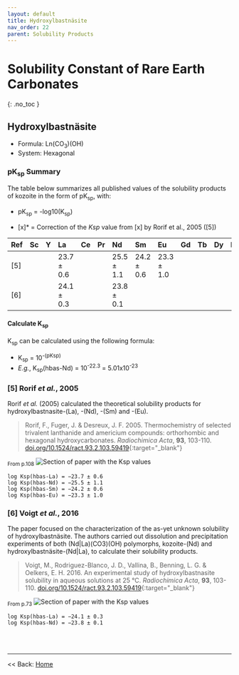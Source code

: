 ```yaml
---
layout: default
title: Hydroxylbastnäsite
nav_order: 22
parent: Solubility Products
---
```

<!-- markdownlint-disable MD014 MD022 MD025 MD033 MD040 -->
# Solubility Constant of Rare Earth Carbonates
{: .no_toc }

## Hydroxylbastnäsite

* Formula: Ln(CO<sub>3</sub>)(OH)
* System: Hexagonal

### pK<sub>sp</sub> Summary

The table below summarizes all published values of the solubility products of kozoite in the form of pK<sub>sp</sub>, with:
* pK<sub>sp</sub> = -log10(K<sub>sp</sub>)

* [x]* = Correction of the <em>Ksp</em> value from [x] by Rorif et al., 2005 ([5])

| Ref |Sc|Y |La          |Ce|Pr|Nd          |Sm          |Eu          |Gd|Tb|Dy|Ho|Er|Tm|
|:----|:-|:-|:-----------|:-|:-|:-----------|:-----------|:-----------|:-|:-|:-|:-|:-|:-|
| [5] |  |  |23.7  ± 0.6 |  |  |25.5  ± 1.1 |24.2  ± 0.6 |23.3 ± 1.0  |  |  |  |  |  |  |
| [6] |  |  |24.1  ± 0.3 |  |  |23.8  ± 0.1 |            |            |  |  |  |  |  |  |

#### Calculate K<sub>sp</sub>

K<sub>sp</sub> can be calculated using the following formula:
* K<sub>sp</sub> = 10<sup>-(pKsp)</sup>
* <i>E.g.</i>, K<sub>sp</sub>(hbas-Nd) = 10<sup>-22.3</sup> = 5.01x10<sup>-23</sup>

### [5] Rorif <i>et al.</i>, 2005
Rorif <i>et al.</i> (2005) calculated the theoretical solubility products for hydroxylbastnasite-(La), -(Nd), -(Sm) and -(Eu). 

> Rorif, F., Fuger, J. & Desreux, J. F. 2005. Thermochemistry of selected trivalent lanthanide and americium compounds: orthorhombic and hexagonal hydroxycarbonates. <em>Radiochimica Acta</em>, <b>93</b>, 103-110. [doi.org/10.1524/ract.93.2.103.59419](https://doi.org/10.1524/ract.93.2.103.59419){:target="_blank"}

<sub>From p.108</sub>
![Section of paper with the Ksp values](../../images/2005_Rorif_etal_Ksp_hbas.png.png)

```
log Ksp(hbas-La) = −23.7 ± 0.6
log Ksp(hbas-Nd) = −25.5 ± 1.1
log Ksp(hbas-Sm) = −24.2 ± 0.6
log Ksp(hbas-Eu) = −23.3 ± 1.0
```

### [6] Voigt <i>et al.</i>, 2016
The paper focused on the characterization of the as-yet unknown solubility of hydroxylbastnäsite. The authors carried out dissolution and precipitation experiments of both (Nd|La)(CO3)(OH) polymorphs, kozoite-(Nd) and hydroxylbastnäsite-(Nd|La), to calculate their solubility products.

> Voigt, M., Rodriguez-Blanco, J. D., Vallina, B., Benning, L. G. & Oelkers, E. H. 2016. An experimental study of hydroxylbastnasite solubility in aqueous
solutions at 25 °C. <em>Radiochimica Acta</em>, <b>93</b>, 103-110. [doi.org/10.1524/ract.93.2.103.59419](https://doi.org/10.1524/ract.93.2.103.59419){:target="_blank"}

<sub>From p.73</sub>
![Section of paper with the Ksp values](../../images/2016_Voigt_etal_Ksp_hbas.png)

```
log Ksp(hbas-La) = −24.1 ± 0.3
log Ksp(hbas-Nd) = −23.8 ± 0.1
```

<br /><br />

---

<< Back: [Home](../../index.md)

